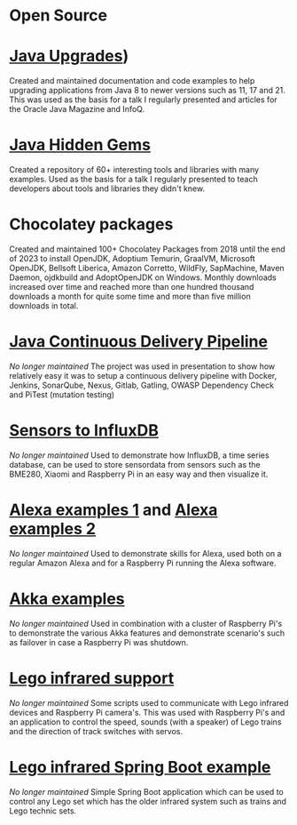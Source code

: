 # Open Source

# [Java Upgrades](https://github.com/johanjanssen/JavaUpgrades))
Created and maintained documentation and code examples to help upgrading applications from Java 8 to newer versions such as 11, 17 and 21. This was used as the basis for a talk I regularly presented and articles for the Oracle Java Magazine and InfoQ.

# [Java Hidden Gems](https://github.com/johanjanssen/JavaHiddenGems)
Created a repository of 60+ interesting tools and libraries with many examples. Used as the basis for a talk I regularly presented to teach developers about tools and libraries they didn't knew.

# Chocolatey packages
Created and maintained 100+ Chocolatey Packages from 2018 until the end of 2023 to install OpenJDK, Adoptium Temurin, GraalVM, Microsoft OpenJDK, Bellsoft Liberica, Amazon Corretto, WildFly, SapMachine, Maven Daemon, ojdkbuild and AdoptOpenJDK on Windows. Monthly downloads increased over time and reached more than one hundred thousand downloads a month for quite some time and more than five million downloads in total.

# [Java Continuous Delivery Pipeline](https://github.com/johanjanssen/JavaContinuousDeliveryPipeline)
*No longer maintained* The project was used in presentation to show how relatively easy it was to setup a continuous delivery pipeline with Docker, Jenkins, SonarQube, Nexus, Gitlab, Gatling, OWASP Dependency Check and PiTest (mutation testing)

# [Sensors to InfluxDB](https://github.com/johanjanssen/SensorsToInfluxDB)
*No longer maintained* Used to demonstrate how InfluxDB, a time series database, can be used to store sensordata from sensors such as the BME280, Xiaomi and Raspberry Pi in an easy way and then visualize it.

# [Alexa examples 1](https://github.com/johanjanssen/Alexa-ASK-SDK-Examples) and [Alexa examples 2](https://github.com/johanjanssen/AlexaExamples)
*No longer maintained* Used to demonstrate skills for Alexa, used both on a regular Amazon Alexa and for a Raspberry Pi running the Alexa software. 

# [Akka examples](https://github.com/johanjanssen/Akka-examples)
*No longer maintained* Used in combination with a cluster of Raspberry Pi's to demonstrate the various Akka features and demonstrate scenario's such as failover in case a Raspberry Pi was shutdown.

# [Lego infrared support](https://github.com/johanjanssen/LCCInstallScript)
*No longer maintained* Some scripts used to communicate with Lego infrared devices and Raspberry Pi camera's. This was used with Raspberry Pi's and an application to control the speed, sounds (with a speaker) of Lego trains and the direction of track switches with servos.

# [Lego infrared Spring Boot example](https://github.com/johanjanssen/LCC)
*No longer maintained* Simple Spring Boot application which can be used to control any Lego set which has the older infrared system such as trains and Lego technic sets.
